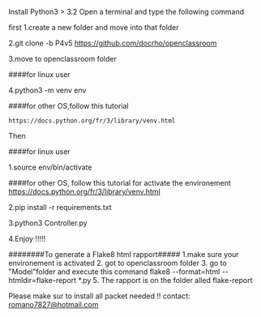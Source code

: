 Install Python3 > 3.2
Open a terminal and type the following command

first
1.create a new folder and move into that folder

2.git clone -b P4v5 https://github.com/docrho/openclassroom

3.move to openclassroom folder

####for linux user

4.python3 -m venv env

####for other OS,follow this tutorial

	https://docs.python.org/fr/3/library/venv.html

Then

####for linux user

1.source env/bin/activate

####for other OS, follow this tutorial for activate the environement
	https://docs.python.org/fr/3/library/venv.html

2.pip install -r requirements.txt

3.python3 Controller.py

4.Enjoy !!!!!


########To generate a Flake8 html rapport#####
1.make sure your environement is activated
2. got to openclassroom folder
3. go to "Model"folder and execute this command flake8 --format=html --htmldir=flake-report *.py
5. The rapport is on the folder alled flake-report

Please make sur to install all packet needed !!
contact: romano7827@hotmail.com
